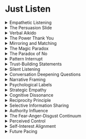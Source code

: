 

# Just Listen

<details>
<summary>Empathetic Listening</summary>

- Listening with the intention to fully understand and connect with the speaker's emotions, thoughts, and perspective.

- Exploiting empathetic listening can manipulate individuals by genuinely empathizing with their feelings and viewpoint, establishing trust, and making them more open to the manipulator's suggestions or requests.

- Empathetic listening can guide manipulation strategies.

</details>

<details>
<summary>The Persuasion Slide</summary>

- A technique involving three key steps: emotional validation, logic, and your pitch.

- Leveraging the persuasion slide can manipulate individuals by first validating their emotions, then presenting logical reasoning, and finally introducing the manipulator's pitch or proposal, making it more likely to be accepted.

- Using the persuasion slide can guide manipulation efforts.

</details>

<details>
<summary>Verbal Aikido</summary>

- A method that involves skillfully redirecting negative or confrontational conversations into more productive and positive directions.

- Exploiting verbal aikido can manipulate individuals by diffusing confrontational situations and guiding them toward a more favorable and cooperative mindset without resistance.

- Verbal aikido can guide manipulation strategies.

</details>

<details>
<summary>The Power Thank You</summary>

- Using gratitude strategically to create a positive emotional connection and influence others.

- Leveraging the power of thank you can manipulate individuals by expressing sincere appreciation, making them more open to the manipulator's requests or cooperation as a way of reciprocating the goodwill.

- Using the power of thank you can guide manipulation efforts.

</details>

<details>
<summary>Mirroring and Matching</summary>

- Adapting one's tone, body language, or communication style to match that of the other person.

- Exploiting mirroring and matching can manipulate individuals by creating a sense of rapport and similarity, making them more receptive to the manipulator's ideas or suggestions during conversations.

- Mirroring and matching can guide manipulation strategies.

</details>

<details>
<summary>The Magic Paradox</summary>

- A technique where you express genuine curiosity and interest in the other person's perspective or ideas.

- Leveraging the magic paradox can manipulate individuals by making them feel valued and important, increasing their receptiveness to the manipulator's influence and suggestions.

- Using the magic paradox can guide manipulation efforts.

</details>

<details>
<summary>The Paradox of No</summary>

- "A tactic where you initially acknowledge the other person's objections or concerns by saying "no" or expressing reluctance before offering a solution."

- Exploiting the paradox of no can manipulate individuals by first validating their concerns or objections, making them more open to considering the manipulator's proposed solution as a way to overcome the perceived obstacles.

- Using the paradox of no can guide manipulation strategies.

</details>

<details>
<summary>Pattern Interrupt</summary>

- A technique involving unexpected actions or statements to disrupt established communication patterns and gain the other person's attention.

- Exploiting pattern interrupts can manipulate individuals by breaking their habitual thinking or responses, creating an opportunity for the manipulator to guide the conversation and influence outcomes.

- Pattern interrupts can guide manipulation strategies.

</details>

<details>
<summary>Trust-Building Statements</summary>

- Verbal statements or behaviors that establish trust and credibility with the other person.

- Exploiting trust-building statements can manipulate individuals by creating a perception of trustworthiness, making them more inclined to believe and accept the manipulator's ideas and requests.

- Using trust-building statements can guide manipulation efforts.

</details>

<details>
<summary>Silent Listening</summary>

- Listening without interrupting or interjecting during the other person's speech.

- Leveraging silent listening can manipulate individuals by allowing them to express themselves fully, fostering trust, and creating an opening for influence and collaboration.

- Silent listening can guide manipulation strategies.

</details>

<details>
<summary>Conversation Deepening Questions</summary>

- Open-ended questions designed to encourage the other person to explore their thoughts, feelings, and motivations.

- Exploiting conversation deepening questions can manipulate individuals by guiding them to reflect on their perspectives and priorities, enabling the manipulator to influence their choices and decisions.

- Using conversation deepening questions can guide manipulation efforts.

</details>

<details>
<summary>Narrative Framing</summary>

- Shaping the way a story or information is presented to influence perceptions and interpretations.

- Leveraging narrative framing can manipulate individuals by presenting information or stories in a way that aligns with the manipulator's agenda, shaping their understanding and guiding their decisions without resistance.

- Narrative framing can guide manipulation strategies.

</details>

<details>
<summary>Psychological Labels</summary>

- Assigning labels or names to emotions or behaviors to help the other person better understand and manage their thoughts and feelings.

- Exploiting psychological labels can manipulate individuals by providing clarity and insight into their emotions, facilitating better communication, and influencing their choices and reactions in line with the manipulator's objectives.

- Using psychological labels can guide manipulation efforts.

</details>

<details>
<summary>Strategic Empathy</summary>

- Demonstrating empathy strategically to connect with the other person's emotions and concerns.

- Leveraging strategic empathy can manipulate individuals by using empathy as a tool to understand their emotions and motivations, creating opportunities for influence and persuasion.

- Strategic empathy can guide manipulation efforts.

</details>

<details>
<summary>Cognitive Dissonance</summary>

- The discomfort or tension that arises when a person holds conflicting beliefs or attitudes.

- Exploiting cognitive dissonance can manipulate individuals by highlighting inconsistencies between their current beliefs or actions and the manipulator's proposed ideas or solutions, motivating them to align with the manipulator's perspective to resolve the discomfort.

- Using cognitive dissonance can guide manipulation strategies.

</details>

<details>
<summary>Reciprocity Principle</summary>

- The social norm that encourages individuals to respond favorably when others provide benefits or assistance.

- Leveraging the reciprocity principle can manipulate individuals by offering favors, assistance, or concessions to create a sense of obligation, increasing the likelihood of compliance with the manipulator's requests.

- Eliciting reciprocity can guide manipulation strategies.

</details>

<details>
<summary>Selective Information Sharing</summary>

- Deliberately sharing or withholding information to control the narrative and influence others' perceptions or decisions.

- Exploiting selective information sharing can manipulate individuals by presenting information that shapes their understanding and guides their decisions in the desired direction during conversations.

- Strategically sharing information can guide manipulation efforts.

</details>

<details>
<summary>Authority Influence</summary>

- The inclination to obey or follow the instructions of perceived authorities or experts.

- Leveraging authority influence can manipulate individuals by presenting information or requests with perceived authority figures or expert endorsements to influence their compliance and decisions.

- Using authority can guide manipulation strategies.

</details>

<details>
<summary>The Fear-Anger-Disgust Continuum</summary>

- Understanding and managing emotions on a continuum from fear to anger to disgust.

- Exploiting the fear-anger-disgust continuum can manipulate individuals by recognizing and addressing their emotional states appropriately, guiding them toward more receptive emotional states conducive to influence.

- Understanding the continuum can guide manipulation efforts.

</details>

<details>
<summary>Perceived Control</summary>

- The perception that one has a degree of influence or control over an outcome, even when the control is limited.

- Leveraging perceived control can manipulate individuals by allowing them to believe they have influence over certain aspects of the situation, making them more compliant with the manipulator's agenda.

- Creating the perception of control can guide manipulation strategies.

</details>

<details>
<summary>Self-Interest Alignment</summary>

- Finding common ground by aligning the other person's self-interests with the manipulator's goals.

- Exploiting self-interest alignment can manipulate individuals by identifying and emphasizing shared interests, making them more inclined to cooperate and support the manipulator's objectives during conversations.

- Aligning self-interests can guide manipulation efforts.

</details>

<details>
<summary>Future Pacing</summary>

- Discussing and visualizing future scenarios or outcomes that align with the manipulator's agenda.

- Leveraging future pacing can manipulate individuals by helping them envision favorable future outcomes that result from compliance with the manipulator's requests, motivating them to take actions in line with those visions.

- Using future pacing can guide manipulation strategies.

</details>
